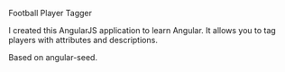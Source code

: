Football Player Tagger

I created this AngularJS application to learn Angular. It allows you to tag players with attributes and descriptions.

Based on angular-seed.
